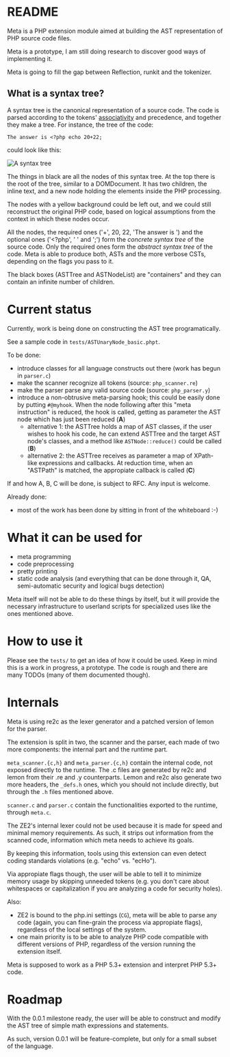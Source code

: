 README
======

Meta is a PHP extension module aimed at building the AST representation
of PHP source code files.

Meta is a prototype, I am still doing research to discover good ways
of implementing it.

Meta is going to fill the gap between Reflection, runkit and the tokenizer.


What is a syntax tree?
----------------------
A syntax tree is the canonical representation of a source code. The code
is parsed according to the tokens' [associativity](http://php.net/manual/en/language.operators.precedence.php)
and precedence, and together they make a tree. For instance, the tree of the code:

    The answer is <?php echo 20+22;

could look like this:

![A syntax tree](http://i.imgur.com/OF6gO.png)

The things in black are all the nodes of this syntax tree. At the top there is
the root of the tree, similar to a DOMDocument. It has two children, the inline
text, and a new node holding the elements inside the PHP processing.

The nodes with a yellow background could be left out, and we could still reconstruct
the original PHP code, based on logical assumptions from the context in which these
nodes occur.

All the nodes, the required ones ('+', 20, 22, 'The answer is ') and the optional
ones ('<?php', ' ' and ';') form the *concrete syntax tree* of the source code.
Only the required ones form the *abstract syntax tree* of the code. Meta is able
to produce both, ASTs and the more verbose CSTs, depending on the flags you
pass to it.

The black boxes (ASTTree and ASTNodeList) are "containers" and they can contain
an infinite number of children.

Current status
==============

Currently, work is being done on constructing the AST tree programatically.

See a sample code in `tests/ASTUnaryNode_basic.phpt`.

To be done:

  * introduce classes for all language constructs out there (work has begun in
  `parser.c`)
  * make the scanner recognize all tokens (source: `php_scanner.re`)
  * make the parser parse any valid source code (source: `php_parser.y`)
  * introduce a non-obtrusive meta-parsing hook; this could be easily
  done by putting `#@myhook`. When the node following after this "meta instruction"
  is reduced, the hook is called, getting as parameter the AST node which has
  just been reduced (**A**)
    * alternative 1: the ASTTree holds a map of AST classes, if the user wishes
  to hook his code, he can extend ASTTree and the target AST node's classes,
  and a method like `ASTNode::reduce()` could be called (**B**)
    * alternative 2: the ASTTree receives as parameter a map of XPath-like
  expressions and callbacks. At reduction time, when an "ASTPath" is matched,
  the appropiate callback is called (**C**)

If and how A, B, C will be done, is subject to RFC. Any input is welcome.

Already done:

  * most of the work has been done by sitting in front of the whiteboard :-)

What it can be used for
=======================

  * meta programming
  * code preprocessing
  * pretty printing
  * static code analysis (and everything that can be done through it, QA, semi-automatic security and logical bugs detection)

Meta itself will not be able to do these things by itself, but it will provide
the necessary infrastructure to userland scripts for specialized uses like
the ones mentioned above.

How to use it
=============

Please see the `tests/` to get an idea of how it could be used.
Keep in mind this is a work in progress, a prototype. The code
is rough and there are many TODOs (many of them documented though).

Internals
=========

Meta is using re2c as the lexer generator and a patched version of lemon
for the parser.

The extension is split in two, the scanner and the parser, each made
of two more components: the internal part and the runtime part.

`meta_scanner.{c,h}` and `meta_parser.{c,h}` contain the internal code,
not exposed directly to the runtime. The .c files are generated by
re2c and lemon from their .re and .y counterparts. Lemon and re2c
also generate two more headers, the `_defs.h` ones, which you
should not include directly, but through the `.h` files mentioned above.

`scanner.c` and `parser.c` contain the functionalities exported to the
runtime, through `meta.c`.

The ZE2's internal lexer could not be used because it is made for speed
and minimal memory requirements. As such, it strips out information
from the scanned code, information which meta needs to achieve its goals.

By keeping this information, tools using this extension can even detect
coding standards violations (e.g. "echo" vs. "ecHo").

Via appropiate flags though, the user will be able to tell it to minimize
memory usage by skipping unneeded tokens (e.g. you don't care about whitespaces
or capitalization if you are analyzing a code for security holes).

Also:

  * ZE2 is bound to the php.ini settings (`CG`), meta will be able to
parse any code (again, you can fine-grain the process via appropiate flags),
regardless of the local settings of the system.
  * one main priority is to be able to analyze PHP code compatible
with different versions of PHP, regardless of the version running the
extension itself.

Meta is supposed to work as a PHP 5.3+ extension and 
interpret PHP 5.3+ code.

Roadmap
=======

With the 0.0.1 milestone ready, the user will be able to construct and
modify the AST tree of simple math expressions and statements.

As such, version 0.0.1 will be feature-complete, but only for a small
subset of the language.
